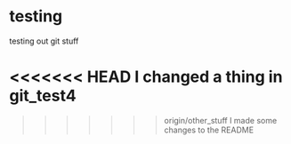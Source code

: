 # testing
testing out git stuff

<<<<<<< HEAD
I changed a thing in git_test4
=======
>>>>>>> origin/other_stuff
I made some changes to the README
